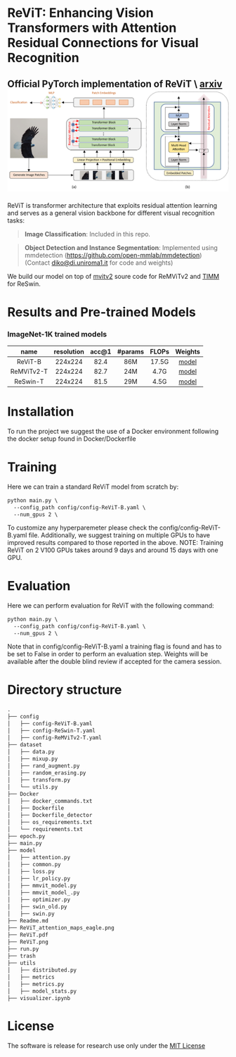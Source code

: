 # ReViT: Enhancing Vision Transformers with Attention Residual Connections for Visual Recognition

Official PyTorch implementation of **ReViT** \\
[arxiv](https://arxiv.org/pdf/2402.11301.pdf)
![Alt text](./ReViT-1.png)
---
ReViT is transformer architecture that exploits residual attention learning and serves as a general vision backbone for different visual recognition tasks:

> **Image Classification**: Included in this repo.

> **Object Detection and Instance Segmentation**: Implemented using mmdetection (https://github.com/open-mmlab/mmdetection) (Contact diko@di.uniroma1.it for code and weights)

We build our model on top of [mvitv2](https://github.com/facebookresearch/mvit) soure code for ReMViTv2 and [TIMM](https://github.com/huggingface/pytorch-image-models/blob/main/timm/models/swin_transformer.py) for ReSwin.

# Results and Pre-trained Models
### ImageNet-1K trained models

| name | resolution |acc@1 | #params | FLOPs | Weights |
|:---:|:---:|:---:|:---:| :---:| :---:|
| ReViT-B | 224x224 | 82.4 | 86M | 17.5G | [model](https://drive.google.com/file/d/1U8-a3yw1HPcPscm6eTiROxyJJlwfzy6h/view?usp=drive_link) |
| ReMViTv2-T | 224x224 | 82.7 | 24M | 4.7G | [model](https://drive.google.com/file/d/1cBUzW7wJ1GUpd1CEgL_cSGd26b4s7U4d/view?usp=drive_link) |
| ReSwin-T | 224x224 | 81.5 | 29M | 4.5G |  [model](https://drive.google.com/file/d/14Wronoy-Bm-m9BJwHXgjDYJNTOouj_m5/view?usp=drive_link) |

# Installation

To run the project we suggest the use of a Docker environment following the docker setup found in Docker/Dockerfile

# Training

Here we can train a standard ReViT model from scratch by:
```
python main.py \
  --config_path config/config-ReViT-B.yaml \
  --num_gpus 2 \
```
To customize any hyperparemeter please check the config/config-ReViT-B.yaml file. Additionally, we suggest training on multiple GPUs to have improved results compared to those reported in the above.
NOTE: Training ReViT on 2 V100 GPUs takes around 9 days and around 15 days with one GPU. 

# Evaluation

Here we can perform evaluation for ReViT with the following command:
```
python main.py \
  --config_path config/config-ReViT-B.yaml \
  --num_gpus 2 \
```
Note that in config/config-ReViT-B.yaml a training flag is found and has to be set to False in order to perform an evaluation step. Weights will be available after the double blind review if accepted for the camera session.

# Directory structure
```
.
├── config
│   ├── config-ReViT-B.yaml
│   ├── config-ReSwin-T.yaml
│   ├── config-ReMViTv2-T.yaml
├── dataset
│   ├── data.py
│   ├── mixup.py
│   ├── rand_augment.py
│   ├── random_erasing.py
│   ├── transform.py
│   └── utils.py
├── Docker
│   ├── docker_commands.txt
│   ├── Dockerfile
│   ├── Dockerfile_detector
│   ├── os_requirements.txt
│   └── requirements.txt
├── epoch.py
├── main.py
├── model
│   ├── attention.py
│   ├── common.py
│   ├── loss.py
│   ├── lr_policy.py
│   ├── mmvit_model.py
│   ├── mmvit_model_.py
│   ├── optimizer.py
│   ├── swin_old.py
│   ├── swin.py
├── Readme.md
├── ReViT_attention_maps_eagle.png
├── ReViT.pdf
├── ReViT.png
├── run.py
├── trash
├── utils
│   ├── distributed.py
│   ├── metrics
│   ├── metrics.py
│   ├── model_stats.py
├── visualizer.ipynb
```


# License
The software is release for research use only under the [MIT License](./License.txt)

